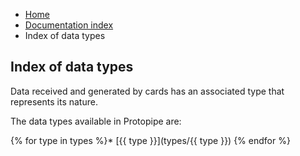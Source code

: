 <ul class="breadcrumb">
    <li><a href="">Home</a></li>
    <li><a href="documentation">Documentation index</a></li>
    <li>Index of data types</li>
</ul>

## Index of data types

Data received and generated by cards has an associated type that represents its nature.

The data types available in Protopipe are:

{% for type in types %}* [{{ type }}](types/{{ type }})
{% endfor %}
